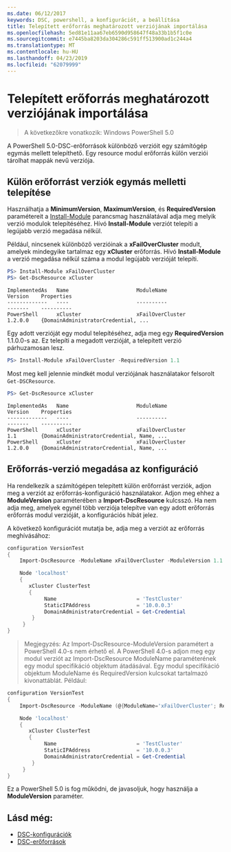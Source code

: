 ```yaml
---
ms.date: 06/12/2017
keywords: DSC, powershell, a konfigurációt, a beállítása
title: Telepített erőforrás meghatározott verziójának importálása
ms.openlocfilehash: 5ed81e11aa67eb6590d958647f48a33b1b5f1c0e
ms.sourcegitcommit: e7445ba8203da304286c591ff513900ad1c244a4
ms.translationtype: MT
ms.contentlocale: hu-HU
ms.lasthandoff: 04/23/2019
ms.locfileid: "62079999"
---
```

# <a name="import-a-specific-version-of-an-installed-resource"></a>Telepített erőforrás meghatározott verziójának importálása

> A következőkre vonatkozik: Windows PowerShell 5.0

A PowerShell 5.0-DSC-erőforrások különböző verzióit egy számítógép egymás mellett telepíthető. Egy resource modul erőforrás külön verziói tárolhat mappák nevű verziója.

## <a name="installing-separate-resource-versions-side-by-side"></a>Külön erőforrást verziók egymás melletti telepítése

Használhatja a **MinimumVersion**, **MaximumVersion**, és **RequiredVersion** paramétereit a [Install-Module](/powershell/module/PowershellGet/Install-Module) parancsmag használatával adja meg melyik verzió modulok telepítéséhez. Hívó **Install-Module** verziót telepíti a legújabb verzió megadása nélkül.

Például, nincsenek különböző verzióinak a **xFailOverCluster** modult, amelyek mindegyike tartalmaz egy **xCluster** erőforrás. Hívó **Install-Module** a verzió megadása nélkül száma a modul legújabb verzióját telepíti.

```powershell
PS> Install-Module xFailOverCluster
PS> Get-DscResource xCluster
```

```output
ImplementedAs   Name                      ModuleName                     Version    Properties
-------------   ----                      ----------                     -------    ----------
PowerShell      xCluster                  xFailOverCluster               1.2.0.0    {DomainAdministratorCredential, ...
```

Egy adott verzióját egy modul telepítéséhez, adja meg egy **RequiredVersion** 1.1.0.0-s az. Ez telepíti a megadott verzióját, a telepített verzió párhuzamosan lesz.

```powershell
PS> Install-Module xFailOverCluster -RequiredVersion 1.1
```

Most meg kell jelennie mindkét modul verziójának használatakor felsorolt `Get-DSCResource`.

```powershell
PS> Get-DscResource xCluster
```

```output
ImplementedAs   Name                      ModuleName                     Version    Properties
-------------   ----                      ----------                     -------    ----------
PowerShell      xCluster                  xFailOverCluster               1.1        {DomainAdministratorCredential, Name, ...
PowerShell      xCluster                  xFailOverCluster               1.2.0.0    {DomainAdministratorCredential, Name, ...
```

## <a name="specifying-a-resource-version-in-a-configuration"></a>Erőforrás-verzió megadása az konfiguráció

Ha rendelkezik a számítógépen telepített külön erőforrást verziók, adjon meg a verziót az erőforrás-konfiguráció használatakor. Adjon meg ehhez a **ModuleVersion** paraméterében a **Import-DscResource** kulcsszó. Ha nem adja meg, amelyek egynél több verziója telepítve van egy adott erőforrás erőforrás modul verzióját, a konfigurációs hibát jelez.

A következő konfigurációt mutatja be, adja meg a verziót az erőforrás meghívásához:

```powershell
configuration VersionTest
{
    Import-DscResource -ModuleName xFailOverCluster -ModuleVersion 1.1

    Node 'localhost'
    {
       xCluster ClusterTest
       {
            Name                          = 'TestCluster'
            StaticIPAddress               = '10.0.0.3'
            DomainAdministratorCredential = Get-Credential
        }
     }
}
```

>Megjegyzés: Az Import-DscResource-ModuleVersion paramétert a PowerShell 4.0-s nem érhető el. A PowerShell 4.0-s adjon meg egy modul verziót az Import-DscResource ModuleName paraméterének egy modul specifikáció objektum átadásával. Egy modul specifikáció objektum ModuleName és RequiredVersion kulcsokat tartalmazó kivonattáblát. Például:

```powershell
configuration VersionTest
{
    Import-DscResource -ModuleName (@{ModuleName='xFailOverCluster'; RequiredVersion='1.1'} )

    Node 'localhost'
    {
       xCluster ClusterTest
       {
            Name                          = 'TestCluster'
            StaticIPAddress               = '10.0.0.3'
            DomainAdministratorCredential = Get-Credential
        }
     }
}
```

Ez a PowerShell 5.0 is fog működni, de javasoljuk, hogy használja a **ModuleVersion** paraméter.

## <a name="see-also"></a>Lásd még:

- [DSC-konfigurációk](configurations.md)
- [DSC-erőforrások](../resources/resources.md)
